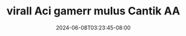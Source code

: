 --- 
title: "virall Aci gamerr mulus Cantik AA"
description: "nonton bokep virall Aci gamerr mulus Cantik AA tiktok video full baru"
date: 2024-06-08T03:23:45-08:00
file_code: "g72nxzjomuzf"
draft: false
cover: "7rz6lzrvsjd76196.jpg"
tags: ["virall", "Aci", "gamerr", "mulus", "Cantik"]
length: 64
fld_id: "1483078"
foldername: "Aci gamerrs"
categories: ["Aci gamerrs"]
views: 0
---